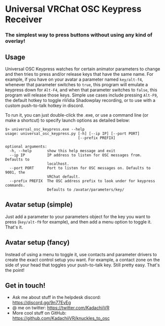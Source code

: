 # Universal VRChat OSC Keypress Receiver
### The simplest way to press buttons without using any kind of overlay!

## Usage
Universal OSC Keypress watches for certain animator parameters to change and then tries to press and/or release keys that have the same name. For example, if you have on your avatar a parameter named `key/alt-f4`, whenever that parameter switches to `true`, this program will emulate a keypress down for `Alt-F4`, and when that parameter switches to `false`, this program will release those keys. Simple use cases include pressing `Alt-F9`, the default hotkey to toggle nVidia Shadowplay recording, or to use with a custom push-to-talk hotkey in discord.

To run it, you can just double-click the .exe, or use a command line (or make a shortcut) to specify launch options as detailed below:

```
$> universal_osc_keypress.exe --help
usage: universal_osc_keypress.py [-h] [--ip IP] [--port PORT]
                                 [--prefix PREFIX]

optional arguments:
  -h, --help       show this help message and exit
  --ip IP          IP address to listen for OSC messages from. Defaults to
                   localhost.
  --port PORT      Port to listen for OSC messages on. Defaults to 9001, the
                   VRChat default.
  --prefix PREFIX  The OSC address prefix to look under for keypress commands.
                   Defaults to /avatar/parameters/key/
```

## Avatar setup (simple)
Just add a parameter to your parameters object for the key you want to press (`key/alt-f9` for example), and then add a menu option to toggle it. That's it.

## Avatar setup (fancy)
Instead of using a menu to toggle it, use contacts and parameter drivers to create the exact control setup you want. For example, a contact zone on the side of your head that toggles your push-to-talk key. Still pretty easy. That's the point!

## Get in touch!
- Ask me about stuff in the helpdesk discord: https://discord.gg/9n77EvEg
- @ me on twitter: https://twitter.com/KadachiiVR
- More cool stuff on GitHub: https://github.com/KadachiiVR/knuckles_to_osc
